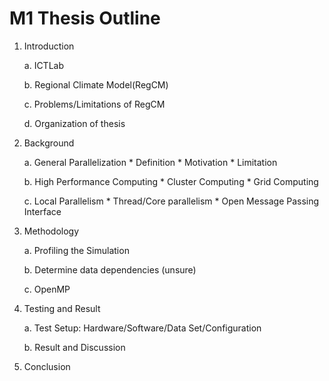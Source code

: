 # M1 Thesis Outline


1. Introduction

	a. ICTLab

	b. Regional Climate Model(RegCM)

	c. Problems/Limitations of RegCM

	d. Organization of thesis


2. Background
	
	a. General Parallelization
		* Definition
		* Motivation
		* Limitation

	b. High Performance Computing 
		* Cluster Computing
		* Grid Computing

	c. Local Parallelism
		* Thread/Core parallelism
		* Open Message Passing Interface

3. Methodology
	
	a. Profiling the Simulation

	b. Determine data dependencies (unsure)

	c. OpenMP


4. Testing and Result

	a. Test Setup: Hardware/Software/Data Set/Configuration
	
	b. Result and Discussion


5. Conclusion